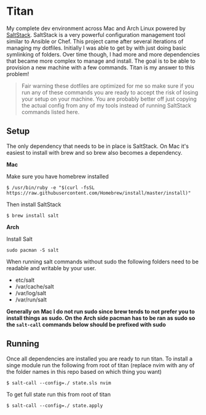 # Titan

My complete dev environment across Mac and Arch Linux powered by [SaltStack](https://docs.saltstack.com/en/latest/contents.html). SaltStack is a very powerful configuration management tool similar to Ansible or Chef. This project came after several iterations of managing my dotfiles. Initially I was able to get by with just doing basic symlinking of folders. Over time though, I had more and more dependencies that became more complex to manage and install. The goal is to be able to provision a new machine with a few commands. Titan is my answer to this problem!

> Fair warning these dotfiles are optimized for me so make sure if you run any of these commands you are ready to accept the risk of losing your setup on your machine. You are probably better off just copying the actual config from any of my tools instead of running SaltStack commands listed here.

## Setup

The only dependency that needs to be in place is SaltStack. On Mac it's easiest to install with brew and so brew also becomes a dependency.

**Mac**

Make sure you have homebrew installed
```
$ /usr/bin/ruby -e "$(curl -fsSL https://raw.githubusercontent.com/Homebrew/install/master/install)"
```

Then install SaltStack
```
$ brew install salt
```

**Arch**

Install Salt
```
sudo pacman -S salt
```

When running salt commands without sudo the following folders need to be readable and writable by your user.
* etc/salt
* /var/cache/salt
* /var/log/salt
* /var/run/salt

**Generally on Mac I do not run sudo since brew tends to not prefer you to install things as sudo. On the Arch side pacman has to be ran as sudo so the `salt-call` commands below should be prefixed with sudo**

## Running

Once all dependencies are installed you are ready to run titan. To install a singe module run the following from root of titan (replace nvim with any of the folder names in this repo based on which thing you want)
```
$ salt-call --config=./ state.sls nvim
```

To get full state run this from root of titan
```
$ salt-call --config=./ state.apply
```

